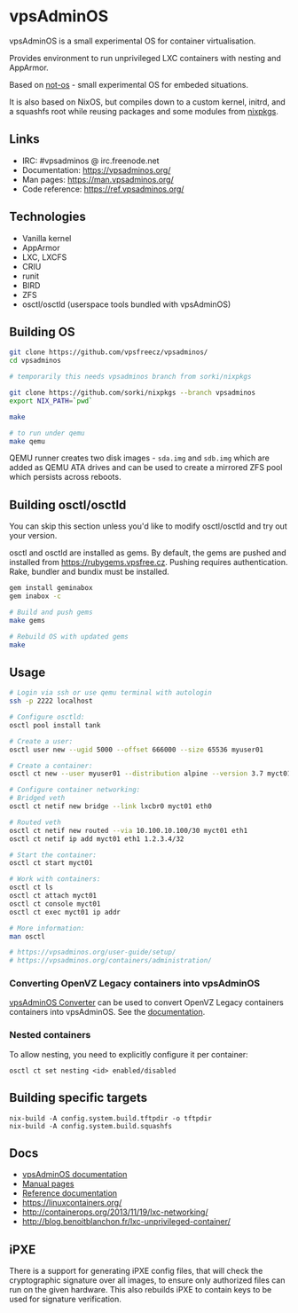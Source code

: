 # vpsAdminOS

vpsAdminOS is a small experimental OS for container virtualisation.

Provides environment to run unprivileged LXC containers with nesting
and AppArmor.

Based on [not-os](https://github.com/cleverca22/not-os/) - small experimental OS
for embeded situations.

It is also based on NixOS, but compiles down to a custom kernel, initrd,
and a squashfs root while reusing packages and some modules from
[nixpkgs](https://github.com/NixOS/nixpkgs/).

## Links

* IRC: #vpsadminos @ irc.freenode.net
* Documentation: <https://vpsadminos.org/>
* Man pages: <https://man.vpsadminos.org/>
* Code reference: <https://ref.vpsadminos.org/>

## Technologies

- Vanilla kernel
- AppArmor
- LXC, LXCFS
- CRIU
- runit
- BIRD
- ZFS
- osctl/osctld (userspace tools bundled with vpsAdminOS)

## Building OS

```bash
git clone https://github.com/vpsfreecz/vpsadminos/
cd vpsadminos

# temporarily this needs vpsadminos branch from sorki/nixpkgs

git clone https://github.com/sorki/nixpkgs --branch vpsadminos
export NIX_PATH=`pwd`

make

# to run under qemu
make qemu
```

QEMU runner creates two disk images - `sda.img` and `sdb.img` which are added
as QEMU ATA drives and can be used to create a mirrored ZFS pool which persists
across reboots.

## Building osctl/osctld
You can skip this section unless you'd like to modify osctl/osctld and try out
your version.

osctl and osctld are installed as gems. By default, the gems are pushed
and installed from <https://rubygems.vpsfree.cz>. Pushing requires
authentication. Rake, bundler and bundix must be installed.

```bash
gem install geminabox
gem inabox -c

# Build and push gems
make gems

# Rebuild OS with updated gems
make
```

## Usage

```bash
# Login via ssh or use qemu terminal with autologin
ssh -p 2222 localhost

# Configure osctld:
osctl pool install tank

# Create a user:
osctl user new --ugid 5000 --offset 666000 --size 65536 myuser01

# Create a container:
osctl ct new --user myuser01 --distribution alpine --version 3.7 myct01

# Configure container networking:
# Bridged veth
osctl ct netif new bridge --link lxcbr0 myct01 eth0

# Routed veth
osctl ct netif new routed --via 10.100.10.100/30 myct01 eth1
osctl ct netif ip add myct01 eth1 1.2.3.4/32

# Start the container:
osctl ct start myct01

# Work with containers:
osctl ct ls
osctl ct attach myct01
osctl ct console myct01
osctl ct exec myct01 ip addr

# More information:
man osctl

# https://vpsadminos.org/user-guide/setup/
# https://vpsadminos.org/containers/administration/
```

### Converting OpenVZ Legacy containers into vpsAdminOS
[vpsAdminOS Converter](converter) can be used to convert OpenVZ Legacy
containers containers into vpsAdminOS. See the
[documentation](https://vpsadminos.org/migration-paths/converter/).

### Nested containers

To allow nesting, you need to explicitly configure it per container:

```
osctl ct set nesting <id> enabled/disabled
```

## Building specific targets

```
nix-build -A config.system.build.tftpdir -o tftpdir
nix-build -A config.system.build.squashfs
```

## Docs

* [vpsAdminOS documentation](https://vpsadminos.org)
* [Manual pages](https://man.vpsadminos.org)
* [Reference documentation](https://ref.vpsadminos.org)
* https://linuxcontainers.org/
* http://containerops.org/2013/11/19/lxc-networking/
* http://blog.benoitblanchon.fr/lxc-unprivileged-container/

## iPXE

There is a support for generating iPXE config files, that will check
the cryptographic signature over all images, to ensure only authorized files
can run on the given hardware. This also rebuilds iPXE to contain keys to be
used for signature verification.
